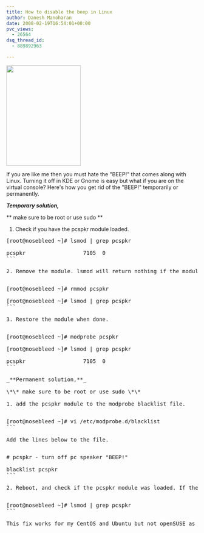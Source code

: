 ```yaml
---
title: How to disable the beep in Linux
author: Danesh Manoharan
date: 2008-02-19T16:54:01+00:00
pvc_views:
  - 26564
dsq_thread_id:
  - 889892963

---
```

<img loading="lazy" src="http://img523.imageshack.us/img523/975/startupbeepsoz2.gif" align="middle" height="263" width="196" />

If you are like me then you must hate the "BEEP!" that comes along with Linux. Turning it off in KDE or Gnome is easy but what if you are on the virtual console? Here's how you get rid of the "BEEP!" temporarily or permanently.

_**Temporary solution,**_

\*\* make sure to be root or use sudo \*\*

1. Check if you have the pcspkr module loaded.

<pre>[root@nosebleed ~]# lsmod | grep pcspkr

pcspkr                  7105  0
```

2. Remove the module. lsmod will return nothing if the module was removed.

<pre>[root@nosebleed ~]# rmmod pcspkr

[root@nosebleed ~]# lsmod | grep pcspkr
```

3. Restore the module when done.

<pre>[root@nosebleed ~]# modprobe pcspkr

[root@nosebleed ~]# lsmod | grep pcspkr

pcspkr                  7105  0
```

_**Permanent solution,**_

\*\* make sure to be root or use sudo \*\*

1. add the pcspkr module to the modprobe blacklist file.

<pre>[root@nosebleed ~]# vi /etc/modprobe.d/blacklist
```

Add the lines below to the file.

<pre># pcspkr - turn off pc speaker "BEEP!"

blacklist pcspkr
```

2. Reboot, and check if the pcspkr module was loaded. If the blacklist file kicked in then nothing will be returned.

<pre>[root@nosebleed ~]# lsmod | grep pcspkr
```

This fix works for my CentOS and Ubuntu but not openSUSE as the pcspkr driver is built right into the kernel.